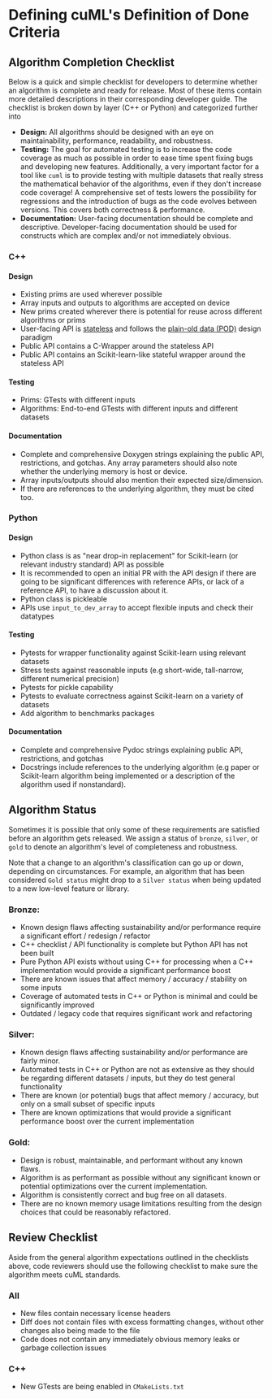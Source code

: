 # Defining cuML's Definition of Done Criteria


## Algorithm Completion Checklist

Below is a quick and simple checklist for developers to determine whether an algorithm is complete and ready for release. Most of these items contain more detailed descriptions in their corresponding developer guide. The checklist is broken down by layer (C++ or Python) and categorized further into

- **Design:** All algorithms should be designed with an eye on maintainability, performance, readability, and robustness.
- **Testing:** The goal for automated testing is to increase the code coverage as much as possible in order to ease time spent fixing bugs and developing new features. Additionally, a very important factor for a tool like `cuml` is to provide testing with multiple datasets that really stress the mathematical behavior of the algorithms, even if they don't increase code coverage! A comprehensive set of tests lowers the possibility for regressions and the introduction of bugs as the code evolves between versions. This covers both correctness & performance. 
- **Documentation:** User-facing documentation should be complete and descriptive. Developer-facing documentation should be used for constructs which are complex and/or not immediately obvious. 

### C++

#### Design

- Existing prims are used wherever possible
- Array inputs and outputs to algorithms are accepted on device
- New prims created wherever there is potential for reuse across different algorithms or prims
- User-facing API is [stateless](cpp/DEVELOPER_GUIDE.md#public-cuml-interface) and follows the [plain-old data (POD)](https://en.wikipedia.org/wiki/Passive_data_structure) design paradigm
- Public API contains a C-Wrapper around the stateless API
- Public API contains an Scikit-learn-like stateful wrapper around the stateless API

#### Testing

- Prims: GTests with different inputs
- Algorithms: End-to-end GTests with different inputs and different datasets

#### Documentation

- Complete and comprehensive Doxygen strings explaining the public API, restrictions, and gotchas. Any array parameters should also note whether the underlying memory is host or device.
- Array inputs/outputs should also mention their expected size/dimension.
- If there are references to the underlying algorithm, they must be cited too.


### Python

#### Design

- Python class is as "near drop-in replacement" for Scikit-learn (or relevant industry standard) API as possible
- It is recommended to open an initial PR with the API design if there are going to be significant differences with reference APIs, or lack of a reference API, to have a discussion about it. 
- Python class is pickleable
- APIs use `input_to_dev_array` to accept flexible inputs and check their datatypes

#### Testing 

- Pytests for wrapper functionality against Scikit-learn using relevant datasets
- Stress tests against reasonable inputs (e.g short-wide, tall-narrow, different numerical precision)
- Pytests for pickle capability
- Pytests to evaluate correctness against Scikit-learn on a variety of datasets
- Add algorithm to benchmarks packages

#### Documentation

- Complete and comprehensive Pydoc strings explaining public API, restrictions, and gotchas
- Docstrings include references to the underlying algorithm (e.g paper or Scikit-learn algorithm being implemented or a description of the algorithm used if nonstandard).


## Algorithm Status

Sometimes it is possible that only some of these requirements are satisfied before an algorithm gets released. We assign a status of `bronze`, `silver`, or `gold` to denote an algorithm's level of completeness and robustness.

Note that a change to an algorithm's classification can go up or down, depending on circumstances. For example, an algorithm that has been considered `Gold status` might drop to a `Silver status` when being updated to a new low-level feature or library. 

### Bronze: 
- Known design flaws affecting sustainability and/or performance require a significant effort / redesign / refactor
- C++ checklist / API functionality is complete but Python API has not been built
- Pure Python API exists without using C++ for processing when a C++ implementation would provide a significant performance boost
- There are known issues that affect memory / accuracy / stability on some inputs
- Coverage of automated tests in C++ or Python is minimal and could be significantly improved
- Outdated / legacy code that requires significant work and refactoring


### Silver:
- Known design flaws affecting sustainability and/or performance are fairly minor.
- Automated tests in C++ or Python are not as extensive as they should be regarding different datasets / inputs, but they do test general functionality
- There are known (or potential) bugs that affect memory / accuracy, but only on a small subset of specific inputs
- There are known optimizations that would provide a significant performance boost over the current implementation


### Gold: 
- Design is robust, maintainable, and performant without any known flaws.
- Algorithm is as performant as possible without any significant known or potential optimizations over the current implementation.
- Algorithm is consistently correct and bug free on all datasets.
- There are no known memory usage limitations resulting from the design choices that could be reasonably refactored.


## Review Checklist

Aside from the general algorithm expectations outlined in the checklists above, code reviewers should use the following checklist to make sure the algorithm meets cuML standards. 

### All

- New files contain necessary license headers
- Diff does not contain files with excess formatting changes, without other changes also being made to the file
- Code does not contain any immediately obvious memory leaks or garbage collection issues 

### C++

- New GTests are being enabled in `CMakeLists.txt`

